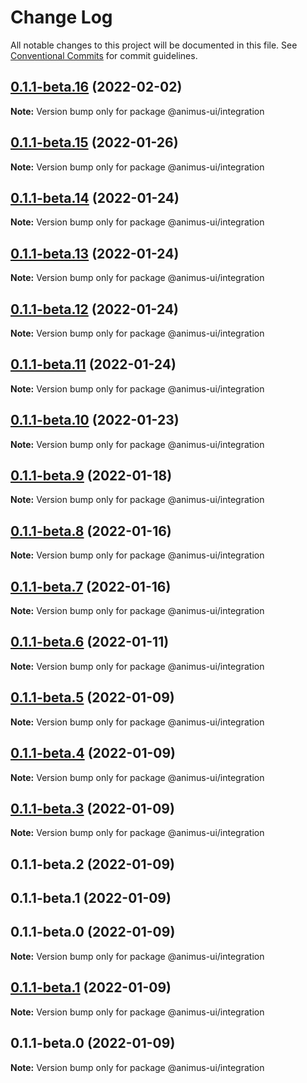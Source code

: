 # Change Log

All notable changes to this project will be documented in this file.
See [Conventional Commits](https://conventionalcommits.org) for commit guidelines.

## [0.1.1-beta.16](https://github.com/codecaaron/animus/compare/@animus-ui/integration@0.1.1-beta.15...@animus-ui/integration@0.1.1-beta.16) (2022-02-02)

**Note:** Version bump only for package @animus-ui/integration





## [0.1.1-beta.15](https://github.com/codecaaron/animus/compare/@animus-ui/integration@0.1.1-beta.14...@animus-ui/integration@0.1.1-beta.15) (2022-01-26)

**Note:** Version bump only for package @animus-ui/integration





## [0.1.1-beta.14](https://github.com/codecaaron/animus/compare/@animus-ui/integration@0.1.1-beta.13...@animus-ui/integration@0.1.1-beta.14) (2022-01-24)

**Note:** Version bump only for package @animus-ui/integration





## [0.1.1-beta.13](https://github.com/codecaaron/animus/compare/@animus-ui/integration@0.1.1-beta.12...@animus-ui/integration@0.1.1-beta.13) (2022-01-24)

**Note:** Version bump only for package @animus-ui/integration





## [0.1.1-beta.12](https://github.com/codecaaron/animus/compare/@animus-ui/integration@0.1.1-beta.11...@animus-ui/integration@0.1.1-beta.12) (2022-01-24)

**Note:** Version bump only for package @animus-ui/integration





## [0.1.1-beta.11](https://github.com/codecaaron/animus/compare/@animus-ui/integration@0.1.1-beta.10...@animus-ui/integration@0.1.1-beta.11) (2022-01-24)

**Note:** Version bump only for package @animus-ui/integration





## [0.1.1-beta.10](https://github.com/codecaaron/animus/compare/@animus-ui/integration@0.1.1-beta.9...@animus-ui/integration@0.1.1-beta.10) (2022-01-23)

**Note:** Version bump only for package @animus-ui/integration





## [0.1.1-beta.9](https://github.com/codecaaron/animus/compare/@animus-ui/integration@0.1.1-beta.8...@animus-ui/integration@0.1.1-beta.9) (2022-01-18)

**Note:** Version bump only for package @animus-ui/integration





## [0.1.1-beta.8](https://github.com/codecaaron/animus/compare/@animus-ui/integration@0.1.1-beta.7...@animus-ui/integration@0.1.1-beta.8) (2022-01-16)

**Note:** Version bump only for package @animus-ui/integration





## [0.1.1-beta.7](https://github.com/codecaaron/animus/compare/@animus-ui/integration@0.1.1-beta.6...@animus-ui/integration@0.1.1-beta.7) (2022-01-16)

**Note:** Version bump only for package @animus-ui/integration





## [0.1.1-beta.6](https://github.com/codecaaron/animus/compare/@animus-ui/integration@0.1.1-beta.5...@animus-ui/integration@0.1.1-beta.6) (2022-01-11)

**Note:** Version bump only for package @animus-ui/integration





## [0.1.1-beta.5](https://github.com/codecaaron/animus/compare/@animus-ui/integration@0.1.1-beta.4...@animus-ui/integration@0.1.1-beta.5) (2022-01-09)

**Note:** Version bump only for package @animus-ui/integration





## [0.1.1-beta.4](https://github.com/codecaaron/animus/compare/@animus-ui/integration@0.1.1-beta.3...@animus-ui/integration@0.1.1-beta.4) (2022-01-09)

**Note:** Version bump only for package @animus-ui/integration





## [0.1.1-beta.3](https://github.com/codecaaron/animus/compare/@animus-ui/integration@0.1.1-beta.2...@animus-ui/integration@0.1.1-beta.3) (2022-01-09)

**Note:** Version bump only for package @animus-ui/integration





## 0.1.1-beta.2 (2022-01-09)



## 0.1.1-beta.1 (2022-01-09)



## 0.1.1-beta.0 (2022-01-09)

**Note:** Version bump only for package @animus-ui/integration





## [0.1.1-beta.1](https://github.com/codecaaron/animus/compare/v0.1.1-beta.0...v0.1.1-beta.1) (2022-01-09)

**Note:** Version bump only for package @animus-ui/integration





## 0.1.1-beta.0 (2022-01-09)

**Note:** Version bump only for package @animus-ui/integration
